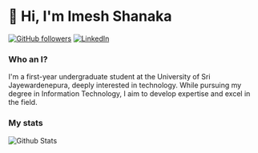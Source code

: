 # 👋 Hi, I'm Imesh Shanaka

[![GitHub followers](https://img.shields.io/github/followers/ImeshShanakastyle=social)](https://github.com/ImeshShanaka) [![LinkedIn](https://img.shields.io/badge/LinkedIn-blue?logo=linkedin&logoColor=white)](https://www.linkedin.com/in/imesh-shanaka/)

### Who an I?

I'm a first-year undergraduate student at the University of Sri Jayewardenepura, deeply interested in technology. While pursuing my degree in Information Technology, I aim to develop expertise and excel in the field.

### My stats

<img align="center" src="https://github-readme-stats.vercel.app/api?
username=ImeshShanaka&show_icons=true&include_all_commits=true&theme=dracula" alt="Github Stats" />
